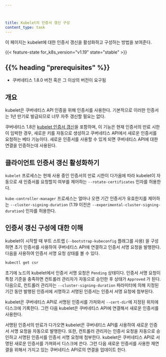```yaml
---



title: Kubelet의 인증서 갱신 구성
content_type: task
---
```


<!-- overview -->
이 페이지는 kubelet에 대한 인증서 갱신을 활성화하고 구성하는 방법을 보여준다.


{{< feature-state for_k8s_version="v1.19" state="stable" >}}

## {{% heading "prerequisites" %}}


* 쿠버네티스 1.8.0 버전 혹은 그 이상의 버전이 요구됨



<!-- steps -->

## 개요

kubelet은 쿠버네티스 API 인증을 위해 인증서를 사용한다.
기본적으로 이러한 인증서는 1년 만기로 발급되므로
너무 자주 갱신할 필요는 없다.

쿠버네티스 1.8은 [kubelet 인증서
갱신](/docs/reference/command-line-tools-reference/kubelet-tls-bootstrapping/)을 포함하며,
이 기능은 현재 인증서의 만료 시한이 임박한 경우,
새로운 키를 자동으로 생성하고 쿠버네티스 API에서 새로운 인증서를 요청하는 베타 기능이다.
새로운 인증서를 사용할 수 있게 되면
쿠버네티스 API에 대한 연결을 인증하는데 사용된다.

## 클라이언트 인증서 갱신 활성화하기

`kubelet` 프로세스는 현재 사용 중인 인증서의 만료 시한이 다가옴에 따라
kubelet이 자동으로 새 인증서를 요청할지 여부를 제어하는
`--rotate-certificates` 인자를 허용한다.


`kube-controller-manager` 프로세스는 얼마나 오랜 기간 인증서가 유효한지를 제어하는
`--cluster-signing-duration` (1.19 이전은 `--experimental-cluster-signing-duration`)
인자를 허용한다.

## 인증서 갱신 구성에 대한 이해

kubelet이 시작할 때 부트 스트랩 (`--bootstrap-kubeconfig` 플래그를 사용)
을 구성하면 초기 인증서를 사용하여 쿠버네티스 API에 연결하고
인증서 서명 요청을 발행한다.
다음을 사용하여 인증서 서명 요청 상태를 볼 수 있다.

```sh
kubectl get csr
```

초기에 노드의 kubelet에서 인증서 서명 요청은 `Pending` 상태이다.
인증서 서명 요청이 특정 기준을 충족하면 컨트롤러 관리자가
자동으로 승인한 후 상태가 `Approved` 가 된다.
다음으로, 컨트롤러 관리자는
`--cluster-signing-duration` 파라미터에 의해 지정된 기간 동안
발행된 인증서에 서명하고
서명된 인증서는 인증서 서명 요청에 첨부된다.

kubelet은 쿠버네티스 API로 서명된 인증서를 가져와서
`--cert-dir`에 지정된 위치에 디스크에 기록한다.
그런 다음 kubelet은 쿠버네티스 API에 연결해서 새로운 인증서를 사용한다.

서명된 인증서의 만료가 다가오면 kubelet은 쿠버네티스 API를 사용하여
새로운 인증서 서명 요청을 자동으로 발행한다.
또한, 컨트롤러 관리자는 인증서 요청을 자동으로 승인하고
서명된 인증서를 인증서 서명 요청에 첨부한다.
kubelet은 쿠버네티스 API로 서명된 새로운 인증서를 가져와서 디스크에 쓴다.
그런 다음 새로운 인증서를 사용한 재연결을 위해서
가지고 있는 쿠버네티스 API로의 연결을 업데이트 한다.
